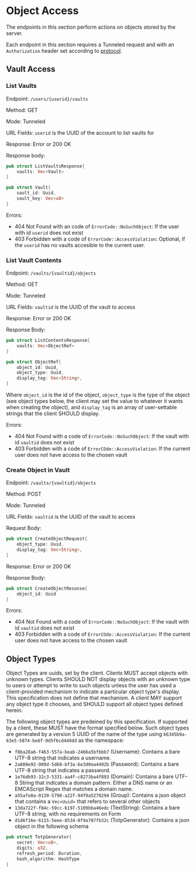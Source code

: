 # Object Access

The endpoints in this section perform actions on objects stored by the server. 

Each endpoint in this section requires a Tunneled request and with an `Authorization` header set according to [protocol](protocol.md#tunneling).

## Vault Access

### List Vaults

Endpoint: `/users/{userid}/vaults`

Method: GET

Mode: Tunneled

URL Fields: `userid` is the UUID of the account to list vaults for

Response: Error or 200 OK 

Response body:
```rust
pub struct ListVaultsResponse{
    vaults: Vec<Vault>
}

pub struct Vault{
    vault_id: Uuid,
    vault_key: Vec<u8>
}
```

Errors:
* 404 Not Found with an code of `ErrorCode::NoSuchObject`: If the user with id `userid` does not exist
* 403 Forbidden with a code of `ErrorCode::AccessViolation`: Optional, if the `userid` has no vaults accesible to the current user.

### List Vault Contents

Endpoint: `/vaults/{vaultid}/objects`

Method: GET

Mode: Tunneled

URL Fields: `vaultid` is the UUID of the vault to access

Response: Error or 200 OK

Response Body:

```rust
pub struct ListContentsResponse{
    vaults: Vec<ObjectRef>
}

pub struct ObjectRef{
    object_id: Uuid,
    object_type: Uuid,
    display_tag: Vec<String>,
}
```

Where `object_id` is the id of the object, `object_type` is the type of the object (see object types below, the client may set the value to whatever it wants when creating the object), and `display_tag` is an array of user-settable strings that the client SHOULD display. 

Errors:
* 404 Not Found with a code of `ErrorCode::NoSuchObject`: If the vault with id `vaultid` does not exist
* 403 Forbidden with a code of `ErrorCOde::AccessViolation`: If the current user does not have access to the chosen vault

### Create Object in Vault

Endpoint: `/vaults/{vaultid}/objects`

Method: POST

Mode: Tunneled

URL Fields: `vaultid` is the UUID of the vault to access

Request Body:

```rust
pub struct CreateObjectRequest{
    object_type: Uuid,
    display_tag: Vec<String>,
}
```

Response: Error or 200 OK

Response Body:

```rust
pub struct CreateObjectResonse{
    object_id: Uuid
}
```

Errors:
* 404 Not Found with a code of `ErrorCode::NoSuchObject`: If the vault with id `vaultid` does not exist
* 403 Forbidden with a code of `ErrorCOde::AccessViolation`: If the current user does not have access to the chosen vault


## Object Types

Object Types are uuids, set by the client. Clients MUST accept objects with unknown types. Clients SHOULD NOT display objects with an unknown type to users or attempt to write to such objects unless the user has used a client-provided mechanism to indicate a particular object type's display. This specification does not define that mechanism. A client MAY support any object type it chooses, and SHOULD support all object types defined herein. 

The following object types are predeined by this specification. If supported by a client, these MUST have the format specified below. Such object types are generated by a version 5 UUID of the name of the type using `66345b9a-63e5-5874-be6f-0d5f6cd449dd` as the namespace:
* `f8ba28a6-f463-557a-beab-2466a5bfbbb7` (Username): Contains a bare UTF-8 string that indicates a username.
* `2a880e92-909d-5d68-bf3a-6e3d0ea4492b` (Password): Contains a bare UTF-8 string that indicates a password. 
* `1e76db93-32c3-5331-aa4f-c8273ba4f893` (Domain): Contains a bare UTF-8 String that indicates a domain pattern. Either a DNS name or an EMCAScript Regex that matches a domain name.
* `a55afe8a-0139-5798-a22f-94f9a5270294` (Group): Contains a json object that contains a `Vec<Uuid>` that refers to several other objects
* `13da722f-f84c-59cc-b197-5109bba46edc` (TextString): Contains a bare UTF-8 string, with no requirements on Form
* `d1d6f16e-6115-5eee-8534-0f9a787fb32c` (TotpGenerator): Contains a json object in the following schema
```rust
pub struct TotpGenerator{
    secret: Vec<u8>,
    digits: u32,
    refresh_period: Duration,
    hash_algorithm: HashType
}
```